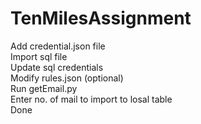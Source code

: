 # TenMilesAssignment

Add credential.json file <br>
Import sql file <br>
Update sql credentials <br>
Modify rules.json (optional) <br>
Run getEmail.py <br>
Enter no. of mail to import to losal table <br>
Done
